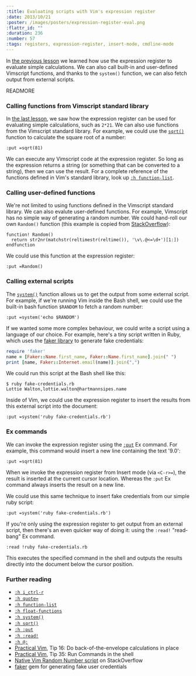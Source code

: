 ```yaml
--- 
:title: Evaluating scripts with Vim's expression register
:date: 2013/10/21
:poster: /images/posters/expression-register-eval.png
:flattr_id: ""
:duration: 236
:number: 57
:tags: registers, expression-register, insert-mode, cmdline-mode
---
```


In [the previous lesson][previous] we learned how use the expression register to evaluate simple calculations. We can also call built-in and user-defined Vimscript functions, and thanks to the `system()` function, we can also fetch output from external scripts.

[previous]: /e/56

READMORE


### Calling functions from Vimscript standard library

In [the last lesson](/e/56), we saw how the expression register can be used for evaluating simple calculations, such as `2*21`. We can also use functions from the Vimscript standard library. For example, we could use the [`sqrt()`][sqrt()] function to calculate the square root of a number:

    :put =sqrt(81)

We can execute any Vimscript code at the expression register. So long as the expression returns a string (or something that can be converted to a string), then we can use the result. For a complete reference of the functions defined in Vim's standard library, look up [`:h function-list`][function-list].

### Calling user-defined functions

We're not limited to using functions defined in the Vimscript standard library. We can also evalute user-defined functions. For example, Vimscript has no simple way of generating a random number. We could hand-roll our own `Random()` function (this example is copied from [StackOverflow][rand()]):

```viml
function! Random()
  return str2nr(matchstr(reltimestr(reltime()), '\v\.@<=\d+')[1:])
endfunction
```

We could use this function at the expression register:

    :put =Random()

### Calling external scripts

The [`system()`][system()] function allows us to get the output from some external script. For example, if we're running Vim inside the Bash shell, we could use the built-in bash function `$RANDOM` to fetch a random number:

    :put =system('echo $RANDOM')

If we wanted some more complex behaviour, we could write a script using a language of our choice. For example, here's a tiny script written in Ruby, which uses the [faker library][faker] to generate fake credentials:

```ruby
require 'faker'
name = [Faker::Name.first_name, Faker::Name.first_name].join(" ")
print [name, Faker::Internet.email(name)].join(",")
```

We could run this script at the Bash shell like this:

    $ ruby fake-credentials.rb
    Lottie Walton,lottie.walton@hartmannsipes.name

Inside of Vim, we could use the expression register to insert the results from this external script into the document:

    :put =system('ruby fake-credentials.rb')

### Ex commands

We can invoke the expression register using the [`:put`][:put] Ex command. For example, this command would insert a new line containing the text '9.0':

    :put =sqrt(81)

When we invoke the expression register from Insert mode (via `<C-r>=`), the result is inserted at the current cursor location. Whereas the `:put` Ex command always inserts the result on a new line.

We could use this same technique to insert fake credentials from our simple ruby script:

    :put =system('ruby fake-credentials.rb')

If you're only using the expression register to get output from an external script, then there's an even quicker way of doing it: using the `:read!` "read-bang" Ex command.

    :read !ruby fake-credentials.rb

This executes the specified command in the shell and outputs the results directly into the document below the cursor position.


### Further reading

* [`:h i_ctrl-r`][i_ctrl-r]
* [`:h quote=`][quote=]
* [`:h function-list`][function-list]
* [`:h float-functions`][float-functions]
* [`:h system()`][system()]
* [`:h sqrt()`][sqrt()]
* [`:h :put`][:put]
* [`:h :read!`][:r!]
* [`:h @:`][@:]
* [Practical Vim][pv], Tip 16: Do back-of-the-envelope calculations in place
* [Practical Vim][pv], Tip 35: Run Commands in the shell
* [Native Vim Random Number script][rand()] on StackOverflow
* [faker][] gem for generating fake user credentials

[i_ctrl-r]: http://vimdoc.sourceforge.net/htmldoc/insert.html#i_CTRL-R
[system()]: http://vimdoc.sourceforge.net/htmldoc/eval.html#system()
[sqrt()]: http://vimdoc.sourceforge.net/htmldoc/eval.html#sqrt()
[quote=]: http://vimdoc.sourceforge.net/htmldoc/change.html#quote=
[@:]: http://vimdoc.sourceforge.net/htmldoc/repeat.html#@:
[function-list]: http://vimdoc.sourceforge.net/htmldoc/usr_41.html#function-list
[float-functions]: http://vimdoc.sourceforge.net/htmldoc/usr_41.html#float-functions
[:put]: http://vimdoc.sourceforge.net/htmldoc/change.html#:put
[:r!]: http://vimdoc.sourceforge.net/htmldoc/insert.html#:r!
[pv]: http://pragprog.com/book/dnvim/practical-vim
[rand()]: http://stackoverflow.com/a/12739441/128850
[faker]: http://rubygems.org/gems/faker
